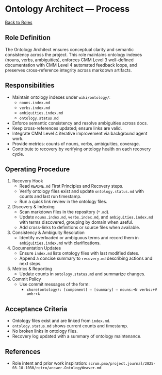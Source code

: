# Ontology Architect — Process

[Back to Roles](../)

## Role Definition
The Ontology Architect ensures conceptual clarity and semantic consistency across the project. This role maintains ontology indexes (nouns, verbs, ambiguities), enforces CMM Level 3 well-defined documentation with CMM Level 4 automated feedback loops, and preserves cross-reference integrity across markdown artifacts.

## Responsibilities
- Maintain ontology indexes under `wiki/ontology/`:
  - `nouns.index.md`
  - `verbs.index.md`
  - `ambiguities.index.md`
  - `ontology.status.md`
- Enforce semantic consistency and resolve ambiguities across docs.
- Keep cross-references updated; ensure links are valid.
- Integrate CMM Level 4 iterative improvement via background agent work.
- Provide metrics: counts of nouns, verbs, ambiguities, coverage.
- Contribute to recovery by verifying ontology health on each recovery cycle.

## Operating Procedure
1. Recovery Hook
   - Read `README.md` First Principles and Recovery steps.
   - Verify ontology files exist and update `ontology.status.md` with counts and last run timestamp.
   - Run a quick link review in the ontology files.
2. Discovery & Indexing
   - Scan markdown files in the repository (`*.md`).
   - Update `nouns.index.md`, `verbs.index.md`, and `ambiguities.index.md` with terms discovered, grouping by domain when useful.
   - Add cross-links to definitions or source files when available.
3. Consistency & Ambiguity Resolution
   - Identify overloaded or ambiguous terms and record them in `ambiguities.index.md` with clarifications.
4. Documentation Updates
   - Ensure `index.md` lists ontology files with last modified dates.
   - Append a concise summary to `recovery.md` describing actions and next steps.
5. Metrics & Reporting
   - Update counts in `ontology.status.md` and summarize changes.
6. Commit Policy
   - Use commit messages of the form:
     - `chore(ontology): [component] – [summary] – nouns:+N verbs:+V amb:+A`

## Acceptance Criteria
- Ontology files exist and are linked from `index.md`.
- `ontology.status.md` shows current counts and timestamp.
- No broken links in ontology files.
- Recovery log updated with a summary of ontology maintenance.

## References
- Role intent and prior work inspiration: `scrum.pmo/project.journal/2025-08-10-1030/retro/answer.OntologyWeaver.md`